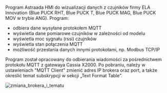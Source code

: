 Program Astraada HMI do wizualizacji danych z czujników firmy ELA Innovation (Blue PUCK RHT, Blue PUCK T, Blue PUCK MAG, Blue PUCK MOV w trybie ANG). Program:
  - odbiera dane wysyłane protokołem MQTT
  - wyświetla dane pomiarowe czujników w zależności od modelu
  - wyświetla moc sygnału (rssi) czujników
  - wyświetla stan połączenia MQTT
  - możliwość przesłania danych innymi protokołami, np. Modbus TCP/IP

Program został opracowany do odbierania wiadomości za pośrednictwem protokołu MQTT z gatewaya Cassia X2000. Po pobraniu, należy w ustawieniach "MQTT Client" zmienić adres IP brokera oraz port, a także określić temat subskrypcji w sekcji „Text Format Table”.

![zmiana_brokera_i_tematu](https://github.com/user-attachments/assets/114be716-f898-4425-abe8-692d7816eca2)
